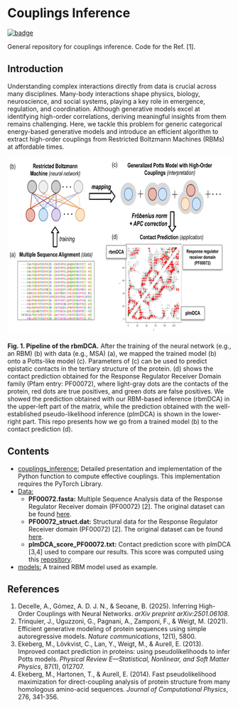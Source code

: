 # Couplings Inference

[![badge](https://img.shields.io/badge/arXiv-2501.06108%20-red)](https://arxiv.org/abs/2501.06108)

General repository for couplings inference. Code for the Ref. [1].

## Introduction
Understanding complex interactions directly from data is crucial across many disciplines. Many-body interactions shape physics, biology, neuroscience, and social systems, playing a key role in emergence, regulation, and coordination. Although generative models excel at identifying high-order correlations, deriving meaningful insights from them remains challenging. Here, we tackle this problem for generic categorical energy-based generative models and introduce an efficient algorithm to extract high-order couplings from Restricted Boltzmann Machines (RBMs) at affordable times.

<p align="center">
  <img src=https://github.com/DsysDML/couplings_inference/blob/main/figures/pipeline.png?raw=true height="400">
</p>

**Fig. 1. Pipeline of the rbmDCA.**  After the training of the neural network (e.g., an RBM) (b) with data (e.g., MSA) (a), we mapped the trained model (b) onto a Potts-like model (c). Parameters of (c) can be used to predict epistatic contacts in the tertiary structure of the protein. (d) shows the contact prediction obtained for the Response Regulator Receiver Domain family (Pfam entry: PF00072), where light-gray dots are the contacts of the protein, red dots are true positives, and green dots are false positives. We showed the prediction obtained with our RBM-based inference (rbmDCA) in the upper-left part of the matrix, while the prediction obtained with the well-established pseudo-likelihood inference (plmDCA) is shown in the lower-right part. This repo presents how we go from a trained model (b) to the contact prediction (d).

## Contents
- [couplings_inference:](https://github.com/DsysDML/couplings_inference/blob/main/couplings_inference.ipynb) Detailed presentation and implementation of the Python function to compute effective couplings. This implementation requires the PyTorch Library.
- [Data:](https://github.com/DsysDML/couplings_inference/tree/main/data)
    - **PF00072.fasta:** Multiple Sequence Analysis data of the Response Regulator Receiver domain (PF00072) [2]. The original dataset can be found [here](https://github.com/pagnani/ArDCAData).
    - **PF00072_struct.dat:** Structural data for the Response Regulator Receiver domain (PF00072) [2]. The original dataset can be found [here](https://github.com/pagnani/ArDCAData).
    - **plmDCA_score_PF00072.txt:** Contact prediction score with plmDCA [3,4] used to compare our results. This score was computed using this [repository](https://github.com/pagnani/PlmDCA.jl). 
- [models:](https://github.com/DsysDML/couplings_inference/tree/main/models) A trained RBM model used as example.


## References 
1. Decelle, A., Gómez, A. D. J. N., & Seoane, B. (2025). Inferring High-Order Couplings with Neural Networks. _arXiv preprint arXiv:2501.06108_.
2. Trinquier, J., Uguzzoni, G., Pagnani, A., Zamponi, F., & Weigt, M. (2021). Efficient generative modeling of protein sequences using simple autoregressive models. _Nature communications_, 12(1), 5800.
3. Ekeberg, M., Lövkvist, C., Lan, Y., Weigt, M., & Aurell, E. (2013). Improved contact prediction in proteins: using pseudolikelihoods to infer Potts models. _Physical Review E—Statistical, Nonlinear, and Soft Matter Physics_, 87(1), 012707.
4. Ekeberg, M., Hartonen, T., & Aurell, E. (2014). Fast pseudolikelihood maximization for direct-coupling analysis of protein structure from many homologous amino-acid sequences. _Journal of Computational Physics_, 276, 341-356.
